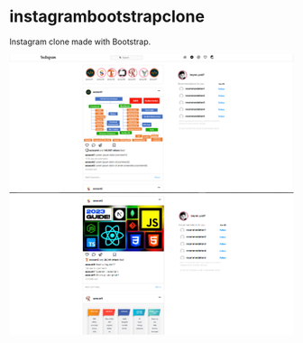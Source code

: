 # instagrambootstrapclone
Instagram clone made with Bootstrap.

<img src="/assets/readme-1.png" alt="Img 1"/>
<img src="/assets/readme-2.png" alt="Img 2"/>


